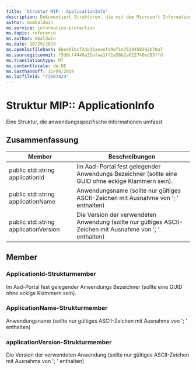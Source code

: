 ```yaml
---
title: 'Struktur MIP:: ApplicationInfo'
description: Dokumentiert Strukturen, die mit dem Microsoft Information Protection (MIP) SDK verknüpft sind.
author: msmbaldwin
ms.service: information-protection
ms.topic: reference
ms.author: mbaldwin
ms.date: 10/29/2019
ms.openlocfilehash: 6bee61bc72de35aeaefd9ef1e7639450392b70a7
ms.sourcegitcommit: f5d8cf4440a35afaa1ff1a58b2a022740ed85ffd
ms.translationtype: MT
ms.contentlocale: de-DE
ms.lasthandoff: 11/04/2019
ms.locfileid: "73567424"
---
```

# <a name="struct-mipapplicationinfo"></a>Struktur MIP:: ApplicationInfo 
Eine Struktur, die anwendungsspezifische Informationen umfasst
  
## <a name="summary"></a>Zusammenfassung
 Member                        | Beschreibungen                                
--------------------------------|---------------------------------------------
public std::string applicationId  |  Im Aad-Portal fest gelegender Anwendungs Bezeichner (sollte eine GUID ohne eckige Klammern sein).
public std::string applicationName  |  Anwendungsname (sollte nur gültiges ASCII-Zeichen mit Ausnahme von '; ' enthalten)
public std::string applicationVersion  |  Die Version der verwendeten Anwendung (sollte nur gültiges ASCII-Zeichen mit Ausnahme von '; ' enthalten)
  
## <a name="members"></a>Member
  
### <a name="applicationid-struct-member"></a>ApplicationId-Strukturmember
Im Aad-Portal fest gelegender Anwendungs Bezeichner (sollte eine GUID ohne eckige Klammern sein).
  
### <a name="applicationname-struct-member"></a>ApplicationName-Strukturmember
Anwendungsname (sollte nur gültiges ASCII-Zeichen mit Ausnahme von '; ' enthalten)
  
### <a name="applicationversion-struct-member"></a>applicationVersion-Strukturmember
Die Version der verwendeten Anwendung (sollte nur gültiges ASCII-Zeichen mit Ausnahme von '; ' enthalten)